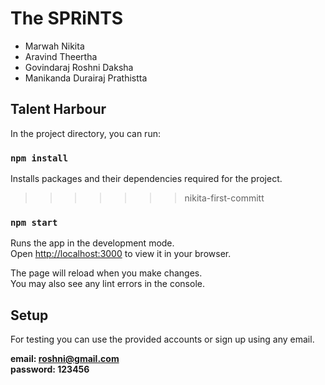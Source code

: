 # The SPRiNTS

* Marwah Nikita 
* Aravind Theertha
* Govindaraj Roshni Daksha
* Manikanda Durairaj Prathistta 

## Talent Harbour

In the project directory, you can run:

### `npm install`

Installs packages and their dependencies required for the project.

>>>>>>> nikita-first-committ
### `npm start`

Runs the app in the development mode.\
Open [http://localhost:3000](http://localhost:3000) to view it in your browser.

The page will reload when you make changes.\
You may also see any lint errors in the console.

## Setup

For testing you can use the provided accounts or sign up using any email.

**email: roshni@gmail.com**\
**password: 123456**
